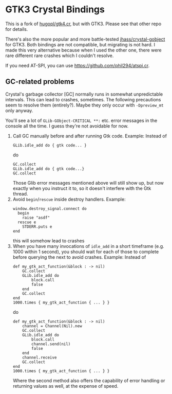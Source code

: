 # GTK3 Crystal Bindings

This is a fork of [hugopl/gtk4.cr](https://github.com/hugopl/gtk4.cr), but with GTK3. Please see that other repo for details.

There's also the more popular and more battle-tested [jhass/crystal-gobject](https://github.com/jhass/crystal-gobject) for GTK3. Both bindings are not compatible, but migrating is not hard. I made this very alternative because when I used the other one, there were rare different rare crashes which I couldn't resolve.

If you need AT-SPI, you can use https://github.com/phil294/atspi.cr.

## GC-related problems

Crystal's garbage collector [GC] normally runs in somewhat unpredictable intervals. This can lead to crashes, sometimes. The following precautions seem to resolve them (entirely?). Maybe they only occur with `-Dpreview_mt` only anyway.

You'll see a lot of `GLib-GObject-CRITICAL **:` etc. error messages in the console all the time. I guess they're not avoidable for now.

1. Call GC manually before and after running Gtk code. Example: Instead of
    ```crystal
    GLib.idle_add do { gtk code... }
    ```
    do
    ```crystal
    GC.collect
    GLib.idle_add do { gtk code...}
    GC.collect
    ```
    Those Glib error messages mentioned above will still show up, but now exactly when you instruct it to, so it doesn't interfere with the Gtk thread.
1. Avoid `begin`/`rescue` inside destroy handlers. Example:
    ```crystal
    window.destroy_signal.connect do
      begin
        raise "asdf"
      rescue e
        STDERR.puts e
    end
    ```
    this will somehow lead to crashes
1. When you have many invocations of `idle_add` in a short timeframe (e.g. 1000 within 1 second), you should wait for each of those to complete before querying the next to avoid crashes. Example: Instead of
    ```crystal
    def my_gtk_act_function(&block : -> nil)
        GC.collect
        GLib.idle_add do
            block.call
            false
        end
        GC.collect
    end
    1000.times { my_gtk_act_function { ... } }
    ```
    do
    ```crystal
    def my_gtk_act_function(&block : -> nil)
        channel = Channel(Nil).new
        GC.collect
        GLib.idle_add do
            block.call
            channel.send(nil)
            false
        end
        channel.receive
        GC.collect
    end
    1000.times { my_gtk_act_function { ... } }
    ```
    Where the second method also offers the capability of error handling or returning values as well, at the expense of speed.
